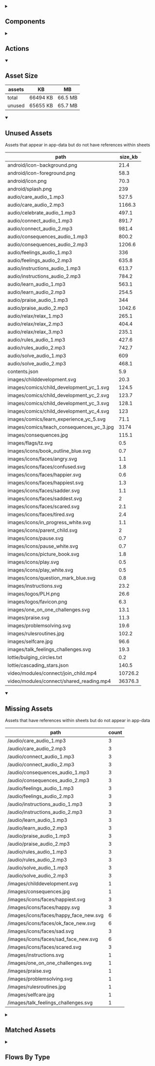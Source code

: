 <details >
<summary><h2>Components</h2></summary>

| type | count |
| --- | --- |
| accordion | 1 |
| animated_section | 2 |
| audio | 1 |
| button | 30 |
| carousel | 1 |
| combo_box | 2 |
| data_items | 1 |
| display_grid | 2 |
| display_group | 33 |
| image | 1 |
| items | 8 |
| lottie_animation | 2 |
| navigation_bar | 1 |
| radio_button_grid | 4 |
| set_variable | 407 |
| task_card | 3 |
| task_progress_bar | 1 |
| template | 304 |
| text | 43 |
| text_area | 2 |
| text_box | 5 |
| text_bubble | 2 |
| title | 18 |
| update_action_list | 1 |
</details>

<details >
<summary><h2>Actions</h2></summary>

| type | count |
| --- | --- |
| app_update | 1 |
| emit: completed | 269 |
| emit: force_reload | 3 |
| emit: force_reprocess | 5 |
| emit: force_restart | 2 |
| emit: server_sync | 2 |
| emit: set_language | 1 |
| emit: uncompleted | 267 |
| feedback | 7 |
| go_to | 11 |
| pop_up | 5 |
| set_field | 13 |
| set_local | 7 |
| user | 1 |
</details>

<details open>
<summary><h2>Asset Size</h2></summary>

| assets | KB | MB |
| --- | --- | --- |
| total | 66494 KB | 66.5 MB |
| unused | 65655 KB | 65.7 MB |
</details>

<details open>
<summary><h2>Unused Assets</h2></summary>

Assets that appear in app-data but do not have references within sheets

| path | size_kb |
| --- | --- |
| android/icon-background.png | 21.4 |
| android/icon-foreground.png | 58.3 |
| android/icon.png | 70.3 |
| android/splash.png | 239 |
| audio/care_audio_1.mp3 | 527.5 |
| audio/care_audio_2.mp3 | 1166.3 |
| audio/celebrate_audio_1.mp3 | 497.1 |
| audio/connect_audio_1.mp3 | 891.7 |
| audio/connect_audio_2.mp3 | 981.4 |
| audio/consequences_audio_1.mp3 | 800.2 |
| audio/consequences_audio_2.mp3 | 1206.6 |
| audio/feelings_audio_1.mp3 | 336 |
| audio/feelings_audio_2.mp3 | 635.8 |
| audio/instructions_audio_1.mp3 | 613.7 |
| audio/instructions_audio_2.mp3 | 784.2 |
| audio/learn_audio_1.mp3 | 563.1 |
| audio/learn_audio_2.mp3 | 254.5 |
| audio/praise_audio_1.mp3 | 344 |
| audio/praise_audio_2.mp3 | 1042.6 |
| audio/relax/relax_1.mp3 | 265.1 |
| audio/relax/relax_2.mp3 | 404.4 |
| audio/relax/relax_3.mp3 | 235.1 |
| audio/rules_audio_1.mp3 | 427.6 |
| audio/rules_audio_2.mp3 | 742.7 |
| audio/solve_audio_1.mp3 | 609 |
| audio/solve_audio_2.mp3 | 468.1 |
| contents.json | 5.9 |
| images/childdevelopment.svg | 20.3 |
| images/comics/child_development_yc_1.svg | 124.5 |
| images/comics/child_development_yc_2.svg | 123.7 |
| images/comics/child_development_yc_3.svg | 128.1 |
| images/comics/child_development_yc_4.svg | 123 |
| images/comics/learn_experience_yc_5.svg | 71.1 |
| images/comics/teach_consequences_yc_3.jpg | 3174 |
| images/consequences.jpg | 115.1 |
| images/flags/tz.svg | 0.5 |
| images/icons/book_outline_blue.svg | 0.7 |
| images/icons/faces/angry.svg | 1.1 |
| images/icons/faces/confused.svg | 1.8 |
| images/icons/faces/happier.svg | 0.6 |
| images/icons/faces/happiest.svg | 1.3 |
| images/icons/faces/sadder.svg | 1.1 |
| images/icons/faces/saddest.svg | 2 |
| images/icons/faces/scared.svg | 2.1 |
| images/icons/faces/tired.svg | 2.4 |
| images/icons/in_progress_white.svg | 1.1 |
| images/icons/parent_child.svg | 2 |
| images/icons/pause.svg | 0.7 |
| images/icons/pause_white.svg | 0.7 |
| images/icons/picture_book.svg | 1.8 |
| images/icons/play.svg | 0.5 |
| images/icons/play_white.svg | 0.5 |
| images/icons/question_mark_blue.svg | 0.8 |
| images/instructions.svg | 23.2 |
| images/logos/PLH.png | 26.6 |
| images/logos/favicon.png | 6.3 |
| images/one_on_one_challenges.svg | 13.1 |
| images/praise.svg | 11.3 |
| images/problemsolving.svg | 19.6 |
| images/rulesroutines.jpg | 102.2 |
| images/selfcare.jpg | 96.6 |
| images/talk_feelings_challenges.svg | 19.3 |
| lottie/bulging_circles.txt | 0.2 |
| lottie/cascading_stars.json | 140.5 |
| video/modules/connect/join_child.mp4 | 10726.2 |
| video/modules/connect/shared_reading.mp4 | 36376.3 |
</details>

<details open>
<summary><h2>Missing Assets</h2></summary>

Assets that have references within sheets but do not appear in app-data

| path | count |
| --- | --- |
| /audio/care_audio_1.mp3 | 3 |
| /audio/care_audio_2.mp3 | 3 |
| /audio/connect_audio_1.mp3 | 3 |
| /audio/connect_audio_2.mp3 | 3 |
| /audio/consequences_audio_1.mp3 | 3 |
| /audio/consequences_audio_2.mp3 | 3 |
| /audio/feelings_audio_1.mp3 | 3 |
| /audio/feelings_audio_2.mp3 | 3 |
| /audio/instructions_audio_1.mp3 | 3 |
| /audio/instructions_audio_2.mp3 | 3 |
| /audio/learn_audio_1.mp3 | 3 |
| /audio/learn_audio_2.mp3 | 3 |
| /audio/praise_audio_1.mp3 | 3 |
| /audio/praise_audio_2.mp3 | 3 |
| /audio/rules_audio_1.mp3 | 3 |
| /audio/rules_audio_2.mp3 | 3 |
| /audio/solve_audio_1.mp3 | 3 |
| /audio/solve_audio_2.mp3 | 3 |
| /images/childdevelopment.svg | 1 |
| /images/consequences.jpg | 1 |
| /images/icons/faces/happiest.svg | 3 |
| /images/icons/faces/happy.svg | 3 |
| /images/icons/faces/happy_face_new.svg | 6 |
| /images/icons/faces/ok_face_new.svg | 6 |
| /images/icons/faces/sad.svg | 3 |
| /images/icons/faces/sad_face_new.svg | 6 |
| /images/icons/faces/scared.svg | 3 |
| /images/instructions.svg | 1 |
| /images/one_on_one_challenges.svg | 1 |
| /images/praise.svg | 1 |
| /images/problemsolving.svg | 1 |
| /images/rulesroutines.jpg | 1 |
| /images/selfcare.jpg | 1 |
| /images/talk_feelings_challenges.svg | 1 |
</details>

<details >
<summary><h2>Matched Assets</h2></summary>

Assets that are used within sheets and also can be found in the synced asset data

| path | size_kb | count |
| --- | --- | --- |
| audio/relax/relax_10.mp3 | 404.9 | 1 |
| audio/relax/relax_11.mp3 | 445.6 | 1 |
| audio/relax/relax_12.mp3 | 539.7 | 1 |
| audio/relax/relax_13.mp3 | 398.4 | 1 |
| audio/relax/relax_14.mp3 | 256.9 | 1 |
| audio/relax/relax_15.mp3 | 125 | 1 |
| audio/relax/relax_16.mp3 | 150.9 | 1 |
| audio/relax/relax_17.mp3 | 148 | 1 |
| audio/relax/relax_18.mp3 | 312.9 | 1 |
| audio/relax/relax_19.mp3 | 454 | 1 |
| audio/relax/relax_20.mp3 | 539.8 | 1 |
| audio/relax/relax_21.mp3 | 189.3 | 1 |
| audio/relax/relax_22.mp3 | 109.8 | 1 |
| audio/relax/relax_23.mp3 | 122.9 | 1 |
| audio/relax/relax_24.mp3 | 121.3 | 1 |
| audio/relax/relax_4.mp3 | 514.5 | 1 |
| audio/relax/relax_5.mp3 | 195.7 | 1 |
| audio/relax/relax_6.mp3 | 280.7 | 1 |
| audio/relax/relax_7.mp3 | 285.3 | 1 |
| audio/relax/relax_8.mp3 | 302 | 1 |
| audio/relax/relax_9.mp3 | 576.6 | 1 |
| images/comics/consequences_yc_1.svg | 117.6 | 3 |
| images/comics/consequences_yc_2.svg | 150.5 | 3 |
| images/comics/consequences_yc_3.svg | 156.7 | 3 |
| images/comics/consequences_yc_4.svg | 146.5 | 3 |
| images/comics/consequences_yc_5.svg | 64.7 | 3 |
| images/comics/feelings_yc_1.svg | 106.8 | 3 |
| images/comics/feelings_yc_2.svg | 175.7 | 3 |
| images/comics/feelings_yc_3.svg | 183.1 | 3 |
| images/comics/feelings_yc_4.svg | 159 | 3 |
| images/comics/instructions_yc_1.svg | 146.4 | 3 |
| images/comics/instructions_yc_2.svg | 154.5 | 3 |
| images/comics/instructions_yc_3.svg | 155.2 | 3 |
| images/comics/instructions_yc_4.svg | 60.3 | 3 |
| images/comics/instructions_yc_5.svg | 124.9 | 3 |
| images/comics/instructions_yc_6.svg | 122.1 | 3 |
| images/comics/instructions_yc_7.svg | 125.9 | 3 |
| images/comics/learn_experience_yc_1.svg | 77.7 | 3 |
| images/comics/learn_experience_yc_2.svg | 82.7 | 3 |
| images/comics/learn_experience_yc_3.svg | 81.8 | 3 |
| images/comics/learn_experience_yc_4.svg | 82.5 | 3 |
| images/comics/one_on_one_yc_1.svg | 61 | 3 |
| images/comics/one_on_one_yc_2.svg | 65.5 | 3 |
| images/comics/one_on_one_yc_3.svg | 65.5 | 3 |
| images/comics/one_on_one_yc_4.svg | 67 | 3 |
| images/comics/play_yc_1.svg | 286.4 | 3 |
| images/comics/play_yc_2.svg | 283.3 | 3 |
| images/comics/play_yc_3.svg | 80.8 | 3 |
| images/comics/play_yc_4.svg | 98.5 | 3 |
| images/comics/praise_yc_1.svg | 98.7 | 3 |
| images/comics/praise_yc_2.svg | 100.5 | 3 |
| images/comics/praise_yc_3.svg | 96.5 | 3 |
| images/comics/praise_yc_4.svg | 105 | 3 |
| images/comics/problem_solving_yc_1.svg | 42.1 | 3 |
| images/comics/problem_solving_yc_2.svg | 48.3 | 3 |
| images/comics/problem_solving_yc_3.svg | 47 | 3 |
| images/comics/problem_solving_yc_4.svg | 42.1 | 3 |
| images/comics/routines_yc_1.svg | 55.9 | 3 |
| images/comics/routines_yc_10.svg | 111.8 | 3 |
| images/comics/routines_yc_2.svg | 62.4 | 3 |
| images/comics/routines_yc_3.svg | 60.7 | 3 |
| images/comics/routines_yc_4.svg | 74.3 | 3 |
| images/comics/routines_yc_5.svg | 49.9 | 3 |
| images/comics/routines_yc_6.svg | 47.2 | 3 |
| images/comics/routines_yc_7.svg | 140.7 | 3 |
| images/comics/routines_yc_8.svg | 96.8 | 3 |
| images/comics/routines_yc_9.svg | 116.9 | 3 |
| images/comics/self_care_yc_1.svg | 100.6 | 3 |
| images/comics/self_care_yc_2.svg | 65.9 | 3 |
| images/comics/self_care_yc_3.svg | 145.9 | 3 |
| images/comics/self_care_yc_4.svg | 61.5 | 3 |
| images/flags/gb.svg | 0.5 | 2 |
| images/flags/kw.svg | 0.5 | 2 |
| images/icons/book_outline_white.svg | 0.7 | 1 |
| images/icons/faces/happy.svg | 0.6 | 2 |
| images/icons/faces/happy_face_new.svg | 1.4 | 34 |
| images/icons/faces/neutral.svg | 0.5 | 2 |
| images/icons/faces/ok_face_new.svg | 0.5 | 34 |
| images/icons/faces/sad.svg | 0.6 | 2 |
| images/icons/faces/sad_face_new.svg | 1.5 | 34 |
| images/icons/heart.svg | 0.6 | 1 |
| images/icons/heart_filled.svg | 1.4 | 1 |
| images/icons/in_progress.svg | 1.1 | 3 |
| images/icons/magnifying_glass.svg | 0.9 | 10 |
| images/icons/parent_child_heart.svg | 3 | 10 |
| images/icons/pencil.svg | 1.1 | 10 |
| images/icons/smile_eyes_down.svg | 0.9 | 11 |
| images/icons/smile_eyes_up.svg | 1 | 26 |
| images/icons/star_outline_blue.svg | 1 | 10 |
| images/icons/star_outline_white.svg | 1 | 1 |
| images/icons/thought_bubble.svg | 2.1 | 10 |
| images/icons/tick.svg | 0.3 | 2 |
| images/icons/tick_white.svg | 0.3 | 1 |
| images/kw_facilitator_rd.png | 87.3 | 1 |
| images/logos/IDEMS.png | 84.6 | 1 |
| images/logos/kuwait.png | 248 | 1 |
| images/logos/plh.png | 26.6 | 1 |
| images/logos/plh_white.png | 12.8 | 1 |
| lottie/bulging_circles.json | 11.8 | 2 |
| video/pause/body_scan.mp4 | 10418.6 | 7 |
| video/pause/breath_body_awareness.mp4 | 27250 | 7 |
| video/pause/loving_kindness_meditation.mp4 | 16605.2 | 7 |
</details>

<details >
<summary><h2>Flows By Type</h2></summary>

| type | subtype | total |
| --- | --- | --- |
| data_list |  | 19 |
| data_list | app_config_language_list | 1 |
| data_list | generated | 81 |
| data_list | legal_terms | 2 |
| data_list | lifecycle_actions | 1 |
| global |  | 2 |
| template |  | 47 |
| template | generated | 285 |
| template | legal_terms | 4 |
</details>